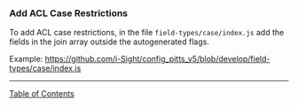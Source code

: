 ### Add ACL Case Restrictions

To add ACL case restrictions, in the file `field-types/case/index.js` add the fields in the join array outside the autogenerated flags.

Example:
https://github.com/i-Sight/config_pitts_v5/blob/develop/field-types/case/index.js


***
[Table of Contents](../README.md)